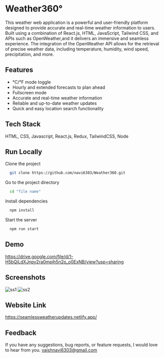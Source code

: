 
# Weather360°

This weather web application is a powerful and user-friendly platform designed to provide accurate and real-time weather information to users. Built using a combination of React.js, HTML, JavaScript, Tailwind CSS, and APIs such as OpenWeather,and it delivers an immersive and seamless experience. The integration of the OpenWeather API allows for the retrieval of precise weather data, including temperature, humidity, wind speed, precipitation, and more.


## Features

- °C/°F mode toggle
- Hourly and extended forecasts to plan ahead
- Fullscreen mode
- Accurate and real-time weather information
- Reliable and up-to-date weather updates
- Quick and easy location search functionality


## Tech Stack

HTML, CSS, Javascript, React.js, Redux, TailwindCSS, Node


## Run Locally

Clone the project

```bash
  git clone https://github.com/navi6303/Weather360.git
```

Go to the project directory

```bash
  cd "file name"
```

Install dependencies

```bash
  npm install
```

Start the server

```bash
  npm run start
```


## Demo

https://drive.google.com/file/d/1-H5bQjLdXJnpy2ra0mpjh5n2o_o0ExNB/view?usp=sharing


## Screenshots
![ss1](https://github.com/navi6303/Weather360/assets/94692993/1e9de58e-c45d-436a-8ae1-c09663f8a436)
![ss2](https://github.com/navi6303/Weather360/assets/94692993/e70843c5-07da-4a97-91ab-6f6a17af8332)


## Website Link
https://seamlessweatherupdates.netlify.app/


## Feedback

If you have any suggestions, bug reports, or feature requests, I would love to hear from you. vaishnavi6303@gmail.com


